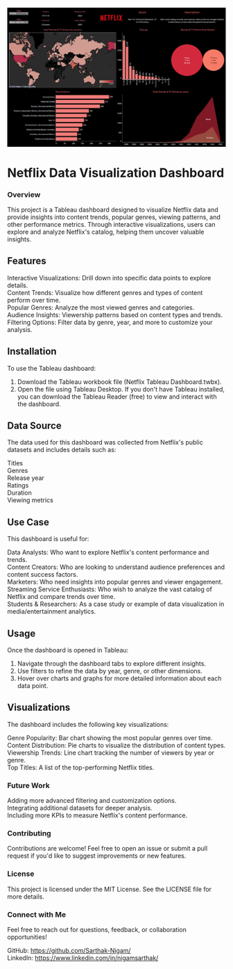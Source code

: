 ![Netflix Dashboard Preview](https://github.com/Sarthak-Nigam/Netflix-Dashboard/blob/main/Netflix%20Tableau%20Dashboard.jpg)


# Netflix Data Visualization Dashboard

### Overview
This project is a Tableau dashboard designed to visualize Netflix data and provide insights into content trends, popular genres, viewing patterns, and other performance metrics. Through interactive visualizations, users can explore and analyze Netflix's catalog, helping them uncover valuable insights.  <br>

<h2>Features</h2>
Interactive Visualizations: Drill down into specific data points to explore details.  <br>
Content Trends: Visualize how different genres and types of content perform over time.  <br>
Popular Genres: Analyze the most viewed genres and categories.  <br>
Audience Insights: Viewership patterns based on content types and trends.  <br>
Filtering Options: Filter data by genre, year, and more to customize your analysis.  <br>

<h2>Installation</h2>
To use the Tableau dashboard:

1. Download the Tableau workbook file (Netflix Tableau Dashboard.twbx).
2. Open the file using Tableau Desktop.
If you don't have Tableau installed, you can download the Tableau Reader (free) to view and interact with the dashboard.

<h2>Data Source</h2>
The data used for this dashboard was collected from Netflix's public datasets and includes details such as:

Titles  <br>
Genres  <br>
Release year  <br>
Ratings  <br>
Duration  <br>
Viewing metrics  <br>

<h2>Use Case</h2>
This dashboard is useful for:

Data Analysts: Who want to explore Netflix's content performance and trends.  <br>
Content Creators: Who are looking to understand audience preferences and content success factors.  <br>
Marketers: Who need insights into popular genres and viewer engagement.  <br>
Streaming Service Enthusiasts: Who wish to analyze the vast catalog of Netflix and compare trends over time.  <br>
Students & Researchers: As a case study or example of data visualization in media/entertainment analytics.  <br>

<h2>Usage</h2>
Once the dashboard is opened in Tableau:

1. Navigate through the dashboard tabs to explore different insights.  <br>
2. Use filters to refine the data by year, genre, or other dimensions.  <br>
3. Hover over charts and graphs for more detailed information about each data point.  <br>

<h2>Visualizations</h2>
The dashboard includes the following key visualizations:

Genre Popularity: Bar chart showing the most popular genres over time.  <br>
Content Distribution: Pie charts to visualize the distribution of content types.  <br>
Viewership Trends: Line chart tracking the number of viewers by year or genre.  <br>
Top Titles: A list of the top-performing Netflix titles.

### Future Work
Adding more advanced filtering and customization options.  <br>
Integrating additional datasets for deeper analysis.  <br>
Including more KPIs to measure Netflix's content performance.  <br>

### Contributing
Contributions are welcome! Feel free to open an issue or submit a pull request if you'd like to suggest improvements or new features.

### License
This project is licensed under the MIT License. See the LICENSE file for more details.

### Connect with Me
Feel free to reach out for questions, feedback, or collaboration opportunities!

GitHub: https://github.com/Sarthak-Nigam/  <br>
LinkedIn: https://www.linkedin.com/in/nigamsarthak/

